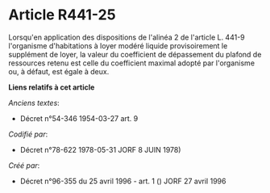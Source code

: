# Article R441-25

Lorsqu'en application des dispositions de l'alinéa 2 de l'article L. 441-9 l'organisme d'habitations à loyer modéré liquide
provisoirement le supplément de loyer, la valeur du coefficient de dépassement du plafond de ressources retenu est celle du
coefficient maximal adopté par l'organisme ou, à défaut, est égale à deux.

**Liens relatifs à cet article**

_Anciens textes_:

  - Décret n°54-346 1954-03-27 art. 9

_Codifié par_:

  - Décret n°78-622 1978-05-31 JORF 8 JUIN 1978)

_Créé par_:

  - Décret n°96-355 du 25 avril 1996 - art. 1 () JORF 27 avril 1996
